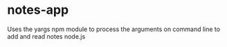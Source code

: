 # notes-app
Uses the yargs npm module to process the arguments on command line to add and read notes node.js
